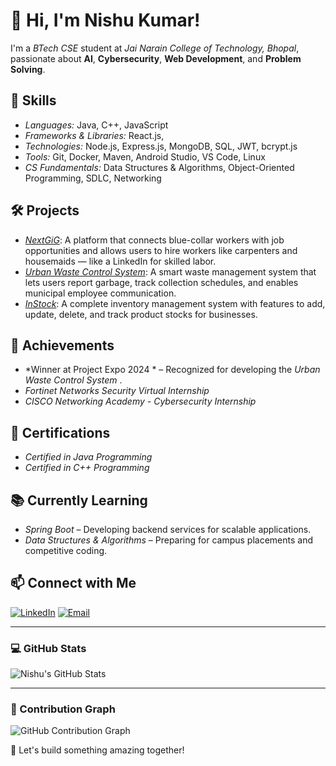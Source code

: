 # 👋 Hi, I'm Nishu Kumar!

I'm a *BTech CSE* student at *Jai Narain College of Technology, Bhopal*, passionate about **AI**, **Cybersecurity**, **Web Development**, and **Problem Solving**.

## 🔧 Skills
- *Languages:* Java, C++, JavaScript  
- *Frameworks & Libraries:* React.js,  
- *Technologies:* Node.js, Express.js, MongoDB, SQL, JWT, bcrypt.js  
- *Tools:* Git, Docker, Maven, Android Studio, VS Code, Linux  
- *CS Fundamentals:* Data Structures & Algorithms, Object-Oriented Programming, SDLC, Networking  

## 🛠 Projects
- *[NextGiG](https://github.com/Nishukr/NextGiG)*: A platform that connects blue-collar workers with job opportunities and allows users to hire workers like carpenters and housemaids — like a LinkedIn for skilled labor.
- *[Urban Waste Control System](https://github.com/Nishukr/Urban-waste-control)*: A smart waste management system that lets users report garbage, track collection schedules, and enables municipal employee communication.
- *[InStock](https://github.com/Nishukr/instocknew)*: A complete inventory management system with features to add, update, delete, and track product stocks for businesses.

## 🚀 Achievements
- *Winner at Project Expo 2024 * – Recognized for developing the *Urban Waste Control System* .
- *Fortinet Networks Security Virtual Internship*  
- *CISCO Networking Academy - Cybersecurity Internship*

## 📜 Certifications
- *Certified in Java Programming*  
- *Certified in C++ Programming*  

## 📚 Currently Learning
- *Spring Boot* – Developing backend services for scalable applications.  
- *Data Structures & Algorithms* – Preparing for campus placements and competitive coding.

## 📫 Connect with Me  
[![LinkedIn](https://img.shields.io/badge/LinkedIn-Connect-blue?style=for-the-badge&logo=linkedin)]([https://www.linkedin.com/in/your-linkedin-id](https://www.linkedin.com/in/nishu-kumar-114bb5256/))  
[![Email](https://img.shields.io/badge/Email-nishukumarsahu9752@gmail.com-red?style=for-the-badge&logo=gmail)](mailto:nishukumarsahu9752@gmail.com)

---

### 💻 GitHub Stats  
![Nishu's GitHub Stats](https://github-readme-stats.vercel.app/api?username=Nishukr&show_icons=true&hide_title=true)

---

### 🌱 Contribution Graph  
![GitHub Contribution Graph](http://github-profile-summary-cards.vercel.app/api/cards/profile-details?username=Nishukr&theme=blue_green)

🚀 Let's build something amazing together!
